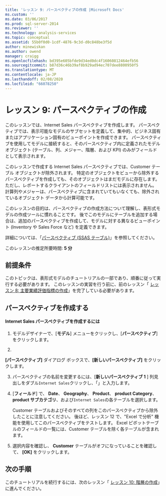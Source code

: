 ```yaml
---
title: 'レッスン 9: パースペクティブの作成 |Microsoft Docs'
ms.custom: ''
ms.date: 03/06/2017
ms.prod: sql-server-2014
ms.reviewer: ''
ms.technology: analysis-services
ms.topic: conceptual
ms.assetid: 55b0f0d0-1cdf-4876-9c3d-d0c848be3f5d
author: minewiskan
ms.author: owend
manager: craigg
ms.openlocfilehash: bd395e605bfde9d34ed0dc4f16060812464efb56
ms.sourcegitcommit: b87d36c46b39af8b929ad94ec707dee8800950f5
ms.translationtype: MT
ms.contentlocale: ja-JP
ms.lasthandoff: 02/08/2020
ms.locfileid: "66078250"
---
```

# <a name="lesson-9-create-perspectives"></a>レッスン 9: パースペクティブの作成
  このレッスンでは、Internet Sales パースペクティブを作成します。 パースペクティブでは、表示可能なモデルのサブセットを定義して、集中的、ビジネス固有またはアプリケーション固有のビューポイントを作成できます。 パースペクティブを使用してモデルに接続すると、そのパースペクティブ内に定義されたモデル オブジェクト (テーブル、列、メジャー、階層、および KPI) のみがフィールドとして表示されます。  
  
 このレッスンで作成する Internet Sales パースペクティブでは、Customer テーブル オブジェクトが除外されます。 特定のオブジェクトをビューから除外するパースペクティブを作成しても、そのオブジェクトはまだモデルに存在します。ただし、レポートするクライアントのフィールドリストには表示されません。 計算列やメジャーは、パースペクティブに含まれていてもいなくても、除外されているオブジェクト データから計算可能です。  
  
 このレッスンの目的は、パースペクティブの作成方法について理解し、表形式モデルの作成ツールに慣れることです。 後でこのモデルにテーブルを追加する場合は、追加のパースペクティブを作成して、モデルに対する異なるビューポイント (Inventory や Sales Force など) を定義できます。  
  
 詳細については、「[パースペクティブ (SSAS テーブル)](tabular-models/perspectives-ssas-tabular.md)」を参照してください。  
  
 このレッスンの推定所要時間: **5 分**  
  
## <a name="prerequisites"></a>前提条件  
 このトピックは、表形式モデルのチュートリアルの一部であり、順番に従って実行する必要があります。 このレッスンの実習を行う前に、前のレッスン「 [レッスン 8: 主要業績評価指標の作成](lesson-7-create-key-performance-indicators.md)」を完了している必要があります。  
  
## <a name="create-perspectives"></a>パースペクティブを作成する  
  
#### <a name="to-create-an-internet-sales-perspective"></a>Internet Sales パースペクティブを作成するには  
  
1.  モデルデザイナーで、[**モデル**] メニューをクリックし、[**パースペクティブ**] をクリックします。  
  
2.  
  **[パースペクティブ]** ダイアログ ボックスで、**[新しいパースペクティブ]** をクリックします。  
  
3.  パースペクティブの名前を変更するには、[**新しいパースペクティブ 1** ] 列見出しをダブル`Internet Sales`クリックし、「」と入力します。  
  
4.  [**フィールド**] で、 **Date**、 **Geography**、 **Product**、 **product Category**、 **product サブカテゴリ**、および`Internet Sales`の各テーブルを選択します。  
  
     Customer テーブルおよびそのすべての列をこのパースペクティブから除外したことに注意してください。 後ほど、レッスン 12 で、"Excel で分析" 機能を使用してこのパースペクティブをテストします。 Excel ピボットテーブルのフィールドの一覧には、Customer テーブルを除く各テーブルが含まれます。  
  
5.  選択内容を確認し、 **Customer** テーブルがオフになっていることを確認して、 **[OK]** をクリックします。  
  
## <a name="next-steps"></a>次の手順  
 このチュートリアルを続行するには、次のレッスン「 [レッスン 10: 階層の作成](lesson-9-create-hierarchies.md)」に進んでください。  
  
  
